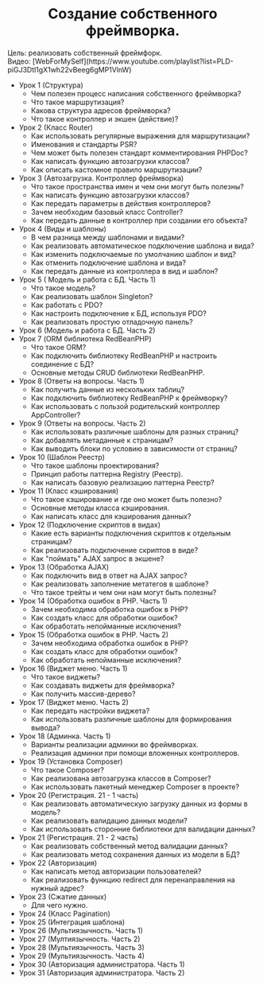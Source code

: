 <!-- Примеры -->
<!-- [![Typing SVG](https://readme-typing-svg.herokuapp.com?color=%2336BCF7&lines=Создание+собственного+фреймворка)](https://git.io/typing-svg) -->

<!-- :white_check_mark: Это уже сделано    
:negative_squared_cross_mark: Я не буду это делать    
:black_square_button: делать или не делать, вот в чем вопрос?   -->


 <h1 align="center">Создание собственного фреймворка.</h1>
Цель: реализовать собственный фреймфорк.
<br>
Видео: [WebForMySelf](https://www.youtube.com/playlist?list=PLD-piGJ3Dtl1gX1wh22vBeeg6gMP1VlnW)

<!--соеденил ветку с основной-->

- Урок 1 (Структура)
    - Чем полезен процесс написания собственного фреймворка?
    - Что такое маршрутизация?
    - Какова структура адресов фреймворка?
    - Что такое контроллер и экшен (действие)?
- Урок 2 (Класс Router)
    -  Как использовать регулярные выражения для маршрутизации?
    - Именования и стандарты PSR?
    - Чем может быть полезен стандарт комментирования PHPDoc?
    - Как написать функцию автозагрузки классов?
    - Как описать кастомное правило маршрутизации?
- Урок 3 (Автозагрузка. Контроллер фреймворка)
    - Что такое пространства имен и чем они могут быть полезны?
    - Как написать функцию автозагрузки классов?
    - Как передать параметры в действия контроллеров?
    - Зачем необходим базовый класс Controller?
    - Как передать данные в контроллер при создании его объекта?
- Урок 4 (Виды и шаблоны)
    - В чем разница между шаблонами и видами?
    - Как реализовать автоматическое подключение шаблона и вида?
    - Как изменить подключаемые по умолчанию шаблон и вид?
    - Как отменить подключение шаблона и вида?
    - Как передать данные из контроллера в вид и шаблон?
- Урок 5 ( Модель и работа с БД. Часть 1)
    - Что такое модель?
    - Как реализовать шаблон Singleton?
    - Как работать с PDO?
    - Как настроить подключение к БД, используя PDO?
    - Как реализовать простую отладочную панель?
- Урок 6 (Модель и работа с БД. Часть 2)
- Урок 7 (ORM библиотека RedBeanPHP)
    - Что такое ORM?
    - Как подключить библиотеку RedBeanPHP и настроить соединение с БД?
    - Основные методы CRUD библиотеки RedBeanPHP.
- Урок 8 (Ответы на вопросы. Часть 1)
    - Как получить данные из нескольких таблиц?
    - Как подключить библиотеку RedBeanPHP к фреймворку?
    - Как использовать с пользой родительский контроллер AppController?
- Урок 9 (Ответы на вопросы. Часть 2)
    - Как использовать различные шаблоны для разных страниц?
    - Как добавлять метаданные к страницам?
    - Как выводить блоки по условию в зависимости от страниц?
- Урок 10 (Шаблон Реестр)
    - Что такое шаблоны проектирования?
    - Принцип работы паттерна Registry (Реестр).
    - Как написать базовую реализацию паттерна Реестр?
- Урок 11 (Класс кэширования)
    - Что такое кэширование и где оно может быть полезно?
    - Основные методы класса кэширования.
    - Как написать класс для кэширования данных?
- Урок 12 (Подключение скриптов в видах)
    - Какие есть варианты подключения скриптов к отдельным страницам?
    - Как реализовать подключение скриптов в виде?
    - Как "поймать" AJAX запрос в экшене?
- Урок 13 (Обработка AJAX)
    - Как подключить вид в ответ на AJAX запрос?
    - Как реализовать заполнение метатегов в шаблоне?
    - Что такое трейты и чем они нам могут быть полезны?
- Урок 14 (Обработка ошибок в PHP. Часть 1)
    - Зачем необходима обработка ошибок в PHP?
    - Как создать класс для обработки ошибок?
    - Как обработать непойманные исключения?
- Урок 15 (Обработка ошибок в PHP. Часть 2)
    - Зачем необходима обработка ошибок в PHP?
    - Как создать класс для обработки ошибок?
    - Как обработать непойманные исключения?
- Урок 16 (Виджет меню. Часть 1)
    - Что такое виджеты?
    - Как создавать виджеты для фреймворка?
    - Как получить массив-дерево?
- Урок 17 (Виджет меню. Часть 2)
    - Как передать настройки виджета?
    - Как использовать различные шаблоны для формирования вывода?
- Урок 18 (Админка. Часть 1)
    - Варианты реализации админки во фреймворках.
    - Реализация админки при помощи вложенных контроллеров.
- Урок 19 (Установка Composer)
    - Что такое Composer?
    - Как реализована автозагрузка классов в Composer?
    - Как использовать пакетный менеджер Composer в проекте?
- Урок 20 (Регистрация. 21 - 1 часть)
    - Как реализовать автоматическую загрузку данных из формы в модель?
    - Как реализовать валидацию данных модели?
    - Как использовать сторонние библиотеки для валидации данных?
- Урок 21 (Регистрация. 21 - 2 часть)
    - Как реализовать собственный метод валидации данных?
    - Как реализовать метод сохранения данных из модели в БД?
- Урок 22 (Авторизация)
    - Как написать метод авторизации пользователей?
    - Как реализовать функцию redirect для перенаправления на нужный адрес?
- Урок 23 (Сжатие данных)
    - Для чего нужно.
- Урок 24 (Класс Pagination)
- Урок 25 (Интеграция шаблона)
- Урок 26 (Мультиязычность. Часть 1)
- Урок 27 (Мултиязычность. Часть 2)
- Урок 28 (Мультиязычность. Часть 3)
- Урок 29 (Мультиязычность. Часть 4)
- Урок 30 (Авторизация администратора. Часть 1)
- Урок 31 (Авторизация администратора. Часть 2)






<!-- :white_check_mark: Это уже сделано    
:negative_squared_cross_mark: Я не буду это делать    
:black_square_button: делать или не делать, вот в чем вопрос? -->
